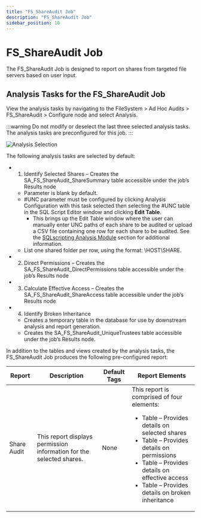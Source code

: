 ```yaml
---
title: "FS_ShareAudit Job"
description: "FS_ShareAudit Job"
sidebar_position: 10
---
```


# FS_ShareAudit Job

The FS_ShareAudit Job is designed to report on shares from targeted file servers based on user
input.

## Analysis Tasks for the FS_ShareAudit Job

View the analysis tasks by navigating to the FileSystem > Ad Hoc Audits > FS_ShareAudit > Configure
node and select Analysis.

:::warning
Do not modify or deselect the last three selected analysis tasks. The analysis tasks
are preconfigured for this job.
:::


![Analysis Selection](/img/product_docs/accessanalyzer/11.6/solutions/filesystem/adhocaudits/shareauditanalysis.webp)

The following analysis tasks are selected by default:

-   1. Identify Selected Shares – Creates the SA_FS_ShareAudit_ShareSummary table accessible under
       the job’s Results node
    - Parameter is blank by default.
    - #UNC parameter must be configured by clicking Analysis Configuration with this task selected
      then selecting the #UNC table in the SQL Script Editor window and clicking **Edit Table**.
        - This brings up the Edit Table window where the user can manually enter UNC paths of each
          share to be audited or upload a CSV file containing one row for each share to be audited.
          See the
          [SQLscripting Analysis Module](/docs/accessanalyzer/11.6/admin/analysis/sqlscripting.md)
          section for additional information.
    - List one shared folder per row, using the format: \\HOST\SHARE.
-   2. Direct Permissions – Creates the SA_FS_ShareAudit_DirectPermissions table accessible under
       the job’s Results node
-   3. Calculate Effective Access – Creates the SA_FS_ShareAudit_ShareAccess table accessible under
       the job’s Results node
-   4. Identify Broken Inheritance
    - Creates a temporary table in the database for use by downstream analysis and report
      generation.
    - Creates the SA_FS_ShareAudit_UniqueTrustees table accessible under the job’s Results node.

In addition to the tables and views created by the analysis tasks, the FS_ShareAudit Job produces
the following pre-configured report:

| Report      | Description                                                          | Default Tags | Report Elements                                                                                                                                                                                                                                                      |
| ----------- | -------------------------------------------------------------------- | ------------ | -------------------------------------------------------------------------------------------------------------------------------------------------------------------------------------------------------------------------------------------------------------------- |
| Share Audit | This report displays permission information for the selected shares. | None         | This report is comprised of four elements: <ul><li>Table – Provides details on selected shares</li><li>Table – Provides details on permissions</li><li>Table – Provides details on effective access</li><li>Table – Provides details on broken inheritance</li></ul> |

